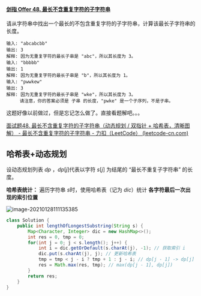 #### [剑指 Offer 48. 最长不含重复字符的子字符串](https://leetcode-cn.com/problems/zui-chang-bu-han-zhong-fu-zi-fu-de-zi-zi-fu-chuan-lcof/)

请从字符串中找出一个最长的不包含重复字符的子字符串，计算该最长子字符串的长度。

```
输入: "abcabcbb"
输出: 3 
解释: 因为无重复字符的最长子串是 "abc"，所以其长度为 3。
输入: "bbbbb"
输出: 1
解释: 因为无重复字符的最长子串是 "b"，所以其长度为 1。
输入: "pwwkew"
输出: 3
解释: 因为无重复字符的最长子串是 "wke"，所以其长度为 3。
     请注意，你的答案必须是 子串 的长度，"pwke" 是一个子序列，不是子串。
```

这题好像以前做过，但是忘记怎么做了。直接看题解吧。。。

[面试题48. 最长不含重复字符的子字符串（动态规划 / 双指针 + 哈希表，清晰图解） - 最长不含重复字符的子字符串 - 力扣（LeetCode） (leetcode-cn.com)](https://leetcode-cn.com/problems/zui-chang-bu-han-zhong-fu-zi-fu-de-zi-zi-fu-chuan-lcof/solution/mian-shi-ti-48-zui-chang-bu-han-zhong-fu-zi-fu-d-9/)

## 哈希表+动态规划

设动态规划列表 $dp$ ，$dp[j]$代表以字符 $s[j]$ 为结尾的 “最长不重复子字符串” 的长度。

**哈希表统计：** 遍历字符串 $s$时，使用哈希表（记为 $dic$）统计 **各字符最后一次出现的索引位置** 



![image-20210128111135385](https://gitee.com/20162180090/piccgo/raw/master/pic/image-20210128111135385.png)

```java
class Solution {
    public int lengthOfLongestSubstring(String s) {
        Map<Character, Integer> dic = new HashMap<>();
        int res = 0, tmp = 0;
        for(int j = 0; j < s.length(); j++) {
            int i = dic.getOrDefault(s.charAt(j), -1); // 获取索引 i
            dic.put(s.charAt(j), j); // 更新哈希表
            tmp = tmp < j - i ? tmp + 1 : j - i; // dp[j - 1] -> dp[j]
            res = Math.max(res, tmp); // max(dp[j - 1], dp[j])
        }
        return res;
    }
}
```

